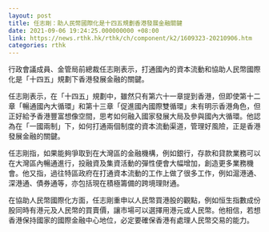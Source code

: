 ```yaml
---
layout: post
title: 任志剛：助人民幣國際化是十四五規劃香港發展金融關鍵
date: 2021-09-06 19:24:25.000000000 +08:00
link: https://news.rthk.hk/rthk/ch/component/k2/1609323-20210906.htm
categories: rthk
---
```


行政會議成員、金管局前總裁任志剛表示，打通國內的資本流動和協助人民幣國際化是「十四五」規劃下香港發展金融的關鍵。

任志剛表示，在「十四五」規劃中，雖然只有第六十一章提到香港，但即使第十二章「暢通國內大循環」和第十三章「促進國內國際雙循環」未有明示香港角色，但正好給予香港豐富想像空間，思考如何融入國家發展大局及參與國內大循環。他認為在「一國兩制」下，如何打通兩個制度的資本流動渠道，管理好風險，正是香港發展金融的關鍵。

任志剛指，如果能夠爭取到在大灣區的金融機構，例如銀行，存款和貸款業務可以在大灣區內暢通進行，投融資及集資活動的彈性便會大幅增加，創造更多業務機會。他又指，過往特區政府在打通資本流動的工作上做了很多工作，例如滬港通、深港通、債券通等，亦包括現在積極籌備的跨境理財通。

在協助人民幣國際化方面，任志剛重申以人民幣買港股的觀點，例如恒生指數成份股同時有港元及人民幣的買賣價，讓市場可以選擇用港元或人民幣。他相信，若想香港保持國家的國際金融中心地位，必定要確保香港有處理人民幣交易的能力。
